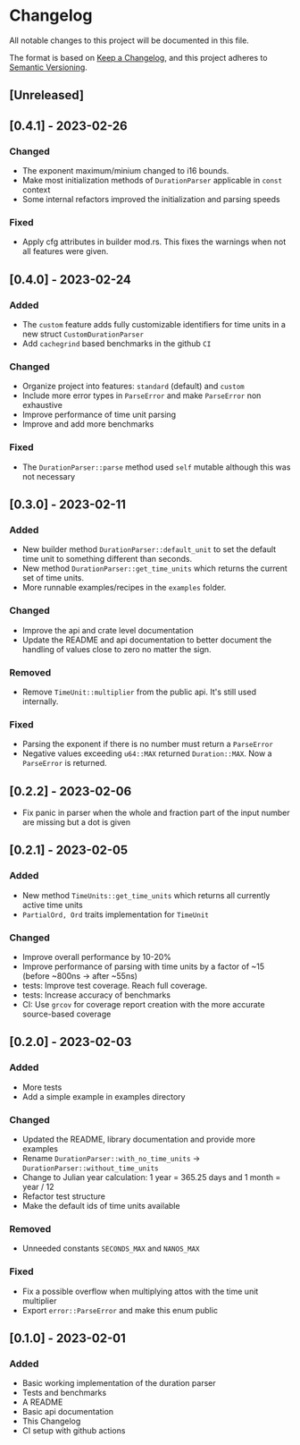 <!--
 Copyright (c) 2023 Joining7943 <joining@posteo.de>
 
 This software is released under the MIT License.
 https://opensource.org/licenses/MIT
-->

<!--
Types of changes:
Added: for new features.
Changed: for changes in existing functionality.
Deprecated: for soon-to-be removed features.
Removed: for now removed features.
Fixed: for any bug fixes.
Security: in case of vulnerabilities.
-->

# Changelog

All notable changes to this project will be documented in this file.

The format is based on [Keep a Changelog](https://keepachangelog.com/en/1.0.0/),
and this project adheres to [Semantic Versioning](https://semver.org/spec/v2.0.0.html).

## [Unreleased]

## [0.4.1] - 2023-02-26

### Changed

- The exponent maximum/minium changed to i16 bounds.
- Make most initialization methods of `DurationParser` applicable in `const` context
- Some internal refactors improved the initialization and parsing speeds

### Fixed

- Apply cfg attributes in builder mod.rs. This fixes the warnings when not all features were given.

## [0.4.0] - 2023-02-24

### Added

- The `custom` feature adds fully customizable identifiers for time units in a new struct
  `CustomDurationParser`
- Add `cachegrind` based benchmarks in the github `CI`

### Changed

- Organize project into features: `standard` (default) and `custom`
- Include more error types in `ParseError` and make `ParseError` non exhaustive
- Improve performance of time unit parsing
- Improve and add more benchmarks

### Fixed

- The `DurationParser::parse` method used `self` mutable although this was not necessary

## [0.3.0] - 2023-02-11

### Added

- New builder method `DurationParser::default_unit` to set the default time unit to something
  different than seconds.
- New method `DurationParser::get_time_units` which returns the current set of time units.
- More runnable examples/recipes in the `examples` folder.

### Changed

- Improve the api and crate level documentation
- Update the README and api documentation to better document the handling of values close to zero no
  matter the sign.

### Removed

- Remove `TimeUnit::multiplier` from the public api. It's still used internally.

### Fixed

- Parsing the exponent if there is no number must return a `ParseError`
- Negative values exceeding `u64::MAX` returned `Duration::MAX`. Now a `ParseError` is returned.

## [0.2.2] - 2023-02-06

- Fix panic in parser when the whole and fraction part of the input number are missing but a dot is
given

## [0.2.1] - 2023-02-05

### Added

- New method `TimeUnits::get_time_units` which returns all currently active time units
- `PartialOrd, Ord` traits implementation for `TimeUnit`

### Changed

- Improve overall performance by 10-20%
- Improve performance of parsing with time units by a factor of ~15 (before ~800ns -> after ~55ns)
- tests: Improve test coverage. Reach full coverage.
- tests: Increase accuracy of benchmarks
- CI: Use `grcov` for coverage report creation with the more accurate source-based coverage

## [0.2.0] - 2023-02-03

### Added

- More tests
- Add a simple example in examples directory

### Changed

- Updated the README, library documentation and provide more examples
- Rename `DurationParser::with_no_time_units` -> `DurationParser::without_time_units`
- Change to Julian year calculation: 1 year = 365.25 days and 1 month = year / 12
- Refactor test structure
- Make the default ids of time units available

### Removed

- Unneeded constants `SECONDS_MAX` and `NANOS_MAX`

### Fixed

- Fix a possible overflow when multiplying attos with the time unit multiplier
- Export `error::ParseError` and make this enum public

## [0.1.0] - 2023-02-01

### Added

- Basic working implementation of the duration parser
- Tests and benchmarks
- A README
- Basic api documentation
- This Changelog
- CI setup with github actions
